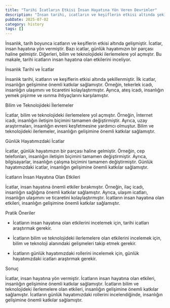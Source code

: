 ```yaml
---
title: "Tarihi İcatların Etkisi İnsan Hayatına Yön Veren Devrimler"
description: "İnsan tarihi, icatların ve keşiflerin etkisi altında şekillenmiştir. Bu makale, tarihi icatların insan hayatına olan etkilerini inceliyor. İcatların günlük h..."
pubDate: 2025-07-02
category: history
tags: []
---
```


İnsanlık, tarih boyunca icatların ve keşiflerin etkisi altında gelişmiştir. İcatlar, insan hayatına yön vermiştir. Bazı icatlar, günlük hayatımızın bir parçası haline gelmiştir. Diğerleri, bilim ve teknolojideki ilerlemelere yol açmıştır. Bu makale, tarihi icatların insan hayatına olan etkilerini inceliyor.

İnsanlık Tarihi ve İcatlar

İnsanlık tarihi, icatların ve keşiflerin etkisi altında şekillenmiştir. İlk icatlar, insanlığın gelişimine önemli katkılar sağlamıştır. Örneğin, tekerlek icadı, insanlığın ulaşımını ve ticaretini kolaylaştırmıştır. Ayrıca, ateş icadı, insanlığın yemek pişirme ve ısınma ihtiyaçlarını karşılamıştır.

Bilim ve Teknolojideki İlerlemeler

İcatlar, bilim ve teknolojideki ilerlemelere yol açmıştır. Örneğin, İnternet icadı, insanlığın iletişim biçimini tamamen değiştirmiştir. Ayrıca, uzay araştırmaları, insanlığın evreni keşfetmesine yardımcı olmuştur. Bilim ve teknolojideki ilerlemeler, insanlığın gelişimine önemli katkılar sağlamıştır.

Günlük Hayatımızdaki İcatlar

İcatlar, günlük hayatımızın bir parçası haline gelmiştir. Örneğin, cep telefonları, insanlığın iletişim biçimini tamamen değiştirmiştir. Ayrıca, bilgisayarlar, insanlığın çalışma biçimini tamamen değiştirmiştir. Günlük hayatımızdaki icatlar, insanlığın gelişimine önemli katkılar sağlamıştır.

İcatların İnsan Hayatına Olan Etkileri

İcatlar, insan hayatına önemli etkiler bırakmıştır. Örneğin, ilaç icadı, insanlığın sağlığına önemli katkılar sağlamıştır. Ayrıca, ulaşım icatları, insanlığın ulaşımını ve ticaretini kolaylaştırmıştır. İcatların insan hayatına olan etkileri, insanlığın gelişimine önemli katkılar sağlamıştır.

Pratik Öneriler

* İcatların insan hayatına olan etkilerini incelemek için, tarihi icatları araştırmak gerekir.

* İcatların bilim ve teknolojideki ilerlemelere olan etkilerini incelemek için, bilim ve teknoloji alanındaki gelişmeleri takip etmek gerekir.

* İcatların günlük hayatımızdaki rollerini incelemek için, günlük hayatımızdaki icatları araştırmak gerekir.

Sonuç

İcatlar, insan hayatına yön vermiştir. İcatların insan hayatına olan etkileri, insanlığın gelişimine önemli katkılar sağlamıştır. İcatların bilim ve teknolojideki ilerlemelere olan etkileri, insanlığın gelişimine önemli katkılar sağlamıştır. İcatların günlük hayatımızdaki rollerini incelendiğinde, insanlığın gelişimine önemli katkılar sağlamıştır.
